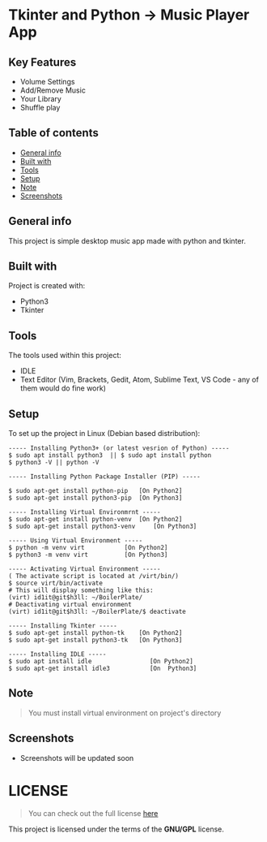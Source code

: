 # Tkinter and Python -> Music Player App 

## Key Features 
* Volume Settings
* Add/Remove Music
* Your Library
* Shuffle play

## Table of contents
* [General info](#general-info)
* [Built with](#built-with)
* [Tools](#tools)
* [Setup](#setup)
* [Note](#note)
* [Screenshots](#project-screenshots)

## General info
This project is simple desktop music app made with python and tkinter. 
	
## Built with
Project is created with:
* Python3
* Tkinter
	
## Tools
The tools used within this project:
* IDLE 
* Text Editor (Vim, Brackets, Gedit, Atom, Sublime Text, VS Code - any of them would do fine work)

## Setup
To set up the project in Linux (Debian based distribution):
```
----- Installing Python3+ (or latest vesrion of Python) -----
$ sudo apt install python3  || $ sudo apt install python
$ python3 -V || python -V

----- Installing Python Package Installer (PIP) -----

$ sudo apt-get install python-pip 	[On Python2]
$ sudo apt-get install python3-pip 	[On Python3]

----- Installing Virtual Environmrnt -----
$ sudo apt-get install python-venv 	[On Python2]
$ sudo apt-get install python3-venv 	[On Python3]

----- Using Virtual Environment -----
$ python -m venv virt 			[On Python2]
$ python3 -m venv virt 			[On Python3]

----- Activating Virtual Environment -----
( The activate script is located at /virt/bin/)
$ source virt/bin/activate
# This will display something like this: 
(virt) id1it@git$h3ll: ~/BoilerPlate/
# Deactivating virtual environment 
(virt) id1it@git$h3ll: ~/BoilerPlate/$ deactivate 

----- Installing Tkinter -----
$ sudo apt-get install python-tk	[On Python2]
$ sudo apt-get install python3-tk 	[On Python3]

----- Installing IDLE -----
$ sudo apt install idle                [On Python2]
$ sudo apt-get install idle3           [On  Python3]
``` 

## Note
>You must install virtual environment on project's directory

## Screenshots 
* Screenshots will be updated soon

# LICENSE 
>You can check out the full license [here](https://github.com/pkgnpdeb/python-music/blob/main/LICENSE)

This project is licensed under the terms of the **GNU/GPL** license.  
